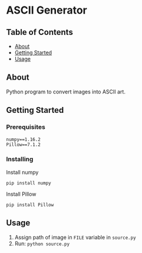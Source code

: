 # ASCII Generator

## Table of Contents
+ [About](#about)
+ [Getting Started](#getting_started)
+ [Usage](#usage)

## About <a name = "about"></a>
Python program to convert images into ASCII art.

## Getting Started <a name = "getting_started"></a>

### Prerequisites

```
numpy==1.16.2
Pillow==7.1.2
```

### Installing

Install numpy
```
pip install numpy
```
Install Pillow
```
pip install Pillow
```

## Usage <a name = "usage"></a>

1. Assign path of image in `FILE` variable in `source.py`
2. Run: `python source.py`